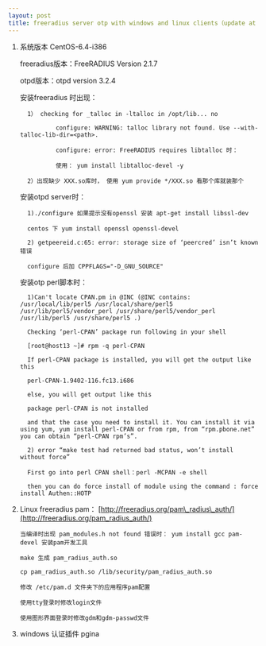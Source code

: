 ```yaml
---
layout: post
title: freeradius server otp with windows and linux clients（update at 2016.3.1）
---
```


1.    系统版本 CentOS-6.4-i386 

		freeradius版本：FreeRADIUS Version 2.1.7
		
		otpd版本：otpd version 3.2.4
		
		安装freeradius 时出现：
			
			1） checking for _talloc in -ltalloc in /opt/lib... no
		
					configure: WARNING: talloc library not found. Use --with-talloc-lib-dir=<path>.
	
					configure: error: FreeRADIUS requires libtalloc 时：
	
					使用： yum install libtalloc-devel -y
			
			2）出现缺少 XXX.so库时， 使用 yum provide */XXX.so 看那个库就装那个
			
		安装otpd server时：
			
			1)./configure 如果提示没有openssl 安装 apt-get install libssl-dev
			
   			centos 下 yum install openssl openssl-devel
   			
			2) getpeereid.c:65: error: storage size of ‘peercred’ isn’t known错误
			
   			configure 后加 CPPFLAGS="-D_GNU_SOURCE"
   			
   		安装otp perl脚本时：
			
			1)Can't locate CPAN.pm in @INC (@INC contains: /usr/local/lib/perl5 /usr/local/share/perl5 /usr/lib/perl5/vendor_perl /usr/share/perl5/vendor_perl /usr/lib/perl5 /usr/share/perl5 .)
			
   			Checking ‘perl-CPAN’ package run following in your shell 
   			
   			[root@host13 ~]# rpm -q perl-CPAN

			If perl-CPAN package is installed, you will get the output like this

			perl-CPAN-1.9402-116.fc13.i686

			else, you will get output like this

			package perl-CPAN is not installed

			and that the case you need to install it. You can install it via using yum, yum install perl-CPAN or from rpm, from “rpm.pbone.net” you can obtain “perl-CPAN rpm’s”.
   			
			2) error “make test had returned bad status, won’t install without force”
			
   			First go into perl CPAN shell：perl -MCPAN -e shell
   			
			then you can do force install of module using the command : force install Authen::HOTP
			
			

2.	Linux freeradius pam： [http://freeradius.org/pam\_radius\_auth/](http://freeradius.org/pam_radius_auth/)
		
		当编译时出现 pam_modules.h not found 错误时： yum install gcc pam-devel 安装pam开发工具
		
		make 生成 pam_radius_auth.so 
		
		cp pam_radius_auth.so /lib/security/pam_radius_auth.so
		
		修改 /etc/pam.d 文件夹下的应用程序pam配置
		
		使用tty登录时修改login文件
		
		使用图形界面登录时修改gdm和gdm-passwd文件
 
3. windows 认证插件 pgina
		
